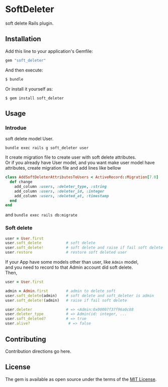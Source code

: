 # SoftDeleter
soft delete Rails plugin.

## Installation
Add this line to your application's Gemfile:

```ruby
gem "soft_deleter"
```

And then execute:
```bash
$ bundle
```

Or install it yourself as:
```
$ gem install soft_deleter
```

## Usage
### Introdue
soft delete model User.
```
bundle exec rails g soft_deleter user
```
It create migration file to create user with soft delete attributes.<br/>
Or if you already have User model, and you want make user model have attributes,
create migration file and add lines like bellow
```ruby
class AddSoftDeleterAttributesToUsers < ActiveRecord::Migration[7.0]
  def change
    add_column :users, :deleter_type, :string
    add_column :users, :deleter_id, :integer
    add_column :users, :deleted_at, :timestamp
  end
end
```
and `bundle exec rails db:migrate`

### Soft delete
```ruby
user = User.first
user.soft_delete           # soft delete
user.soft_delete!          # soft delete and raise if fail soft delete
user.restore               # restore soft deleted user
```
If your App have some models other than user, like `Admin` model,<br />
and you need to record to that Admin account did soft delete.<br />
Then,
```ruby
user = User.first

admin = Admin.first        # admin to delete soft
user.soft_delete(admin)    # soft delete and soft_deleter is admin
user.soft_delete!(admin)   # raise if fail soft delete

user.deleter               # => <Admin:0x00007f37f96a0c88
user.deleter_type          # => Admin(id: integer, ...
user.soft_deleted?         # => true
user.alive?                 # => false
```


## Contributing
Contribution directions go here.

## License
The gem is available as open source under the terms of the [MIT License](https://opensource.org/licenses/MIT).
